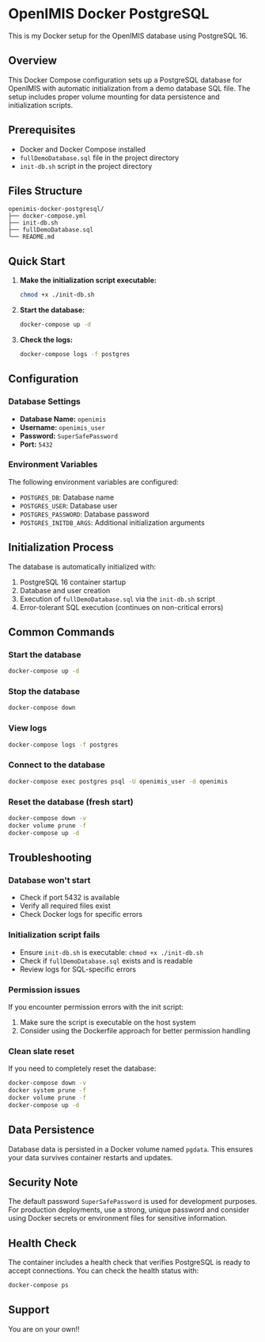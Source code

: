 # OpenIMIS Docker PostgreSQL

This is my Docker setup for the OpenIMIS database using PostgreSQL 16.

## Overview

This Docker Compose configuration sets up a PostgreSQL database for OpenIMIS with automatic initialization from a demo database SQL file. The setup includes proper volume mounting for data persistence and initialization scripts.

## Prerequisites

- Docker and Docker Compose installed
- `fullDemoDatabase.sql` file in the project directory
- `init-db.sh` script in the project directory

## Files Structure

```
openimis-docker-postgresql/
├── docker-compose.yml
├── init-db.sh
├── fullDemoDatabase.sql
└── README.md
```

## Quick Start

1. **Make the initialization script executable:**
   ```bash
   chmod +x ./init-db.sh
   ```

2. **Start the database:**
   ```bash
   docker-compose up -d
   ```

3. **Check the logs:**
   ```bash
   docker-compose logs -f postgres
   ```

## Configuration

### Database Settings
- **Database Name:** `openimis`
- **Username:** `openimis_user`
- **Password:** `SuperSafePassword`
- **Port:** `5432`

### Environment Variables
The following environment variables are configured:
- `POSTGRES_DB`: Database name
- `POSTGRES_USER`: Database user
- `POSTGRES_PASSWORD`: Database password
- `POSTGRES_INITDB_ARGS`: Additional initialization arguments

## Initialization Process

The database is automatically initialized with:
1. PostgreSQL 16 container startup
2. Database and user creation
3. Execution of `fullDemoDatabase.sql` via the `init-db.sh` script
4. Error-tolerant SQL execution (continues on non-critical errors)

## Common Commands

### Start the database
```bash
docker-compose up -d
```

### Stop the database
```bash
docker-compose down
```

### View logs
```bash
docker-compose logs -f postgres
```

### Connect to the database
```bash
docker-compose exec postgres psql -U openimis_user -d openimis
```

### Reset the database (fresh start)
```bash
docker-compose down -v
docker volume prune -f
docker-compose up -d
```

## Troubleshooting

### Database won't start
- Check if port 5432 is available
- Verify all required files exist
- Check Docker logs for specific errors

### Initialization script fails
- Ensure `init-db.sh` is executable: `chmod +x ./init-db.sh`
- Check if `fullDemoDatabase.sql` exists and is readable
- Review logs for SQL-specific errors

### Permission issues
If you encounter permission errors with the init script:
1. Make sure the script is executable on the host system
2. Consider using the Dockerfile approach for better permission handling

### Clean slate reset
If you need to completely reset the database:
```bash
docker-compose down -v
docker system prune -f
docker volume prune -f
docker-compose up -d
```

## Data Persistence

Database data is persisted in a Docker volume named `pgdata`. This ensures your data survives container restarts and updates.

## Security Note

The default password `SuperSafePassword` is used for development purposes. For production deployments, use a strong, unique password and consider using Docker secrets or environment files for sensitive information.

## Health Check

The container includes a health check that verifies PostgreSQL is ready to accept connections. You can check the health status with:
```bash
docker-compose ps
```

## Support
You are on your own!!
